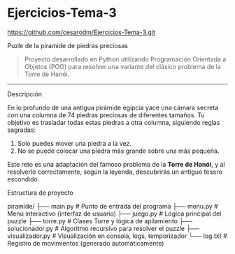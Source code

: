 # Ejercicios-Tema-3

https://github.com/cesarodm/Ejercicios-Tema-3.git


Puzle de la piramide de piedras preciosas

> Proyecto desarrollado en Python utilizando Programación Orientada a Objetos (POO) para resolver una variante del clásico problema de la Torre de Hanói.

---

Descripción

En lo profundo de una antigua pirámide egipcia yace una cámara secreta con una columna de 74 piedras preciosas de diferentes tamaños. Tu objetivo es trasladar todas estas piedras a otra columna, siguiendo reglas sagradas:

1. Solo puedes mover una piedra a la vez.
2. No se puede colocar una piedra más grande sobre una más pequeña.

Este reto es una adaptación del famoso problema de la **Torre de Hanói**, y al resolverlo correctamente, según la leyenda, descubrirás un antiguo tesoro escondido.

Estructura de proyecto 

piramide/ ├── main.py # Punto de entrada del programa ├── menu.py # Menú interactivo (interfaz de usuario) ├── juego.py # Lógica principal del puzzle ├── torre.py # Clases Torre y lógica de apilamiento ├── solucionador.py # Algoritmo recursivo para resolver el puzzle ├── visualizador.py # Visualización en consola, logs, temporizador └── log.txt # Registro de movimientos (generado automáticamente)